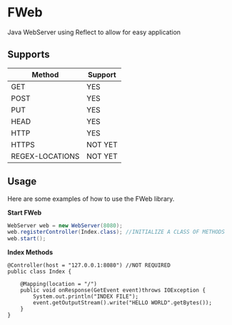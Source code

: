 # FWeb
Java WebServer using Reflect to allow for easy application

Supports
-----
| Method  | Support |
| ------------- | ------------- |
| GET  | YES  |
| POST  | YES  |
| PUT  | YES  |
| HEAD  | YES  |
| HTTP  | YES  |
| HTTPS  | NOT YET  |
| REGEX-LOCATIONS  | NOT YET  |

Usage
-----
Here are some examples of how to use the FWeb library.

**Start FWeb**
```Java
WebServer web = new WebServer(8080);
web.registerController(Index.class); //INITIALIZE A CLASS OF METHODS
web.start();
```

**Index Methods**
```Index
@Controller(host = "127.0.0.1:8080") //NOT REQUIRED
public class Index {

    @Mapping(location = "/")
    public void onResponse(GetEvent event)throws IOException {
        System.out.println("INDEX FILE");
        event.getOutputStream().write("HELLO WORLD".getBytes());
    }
}
```
